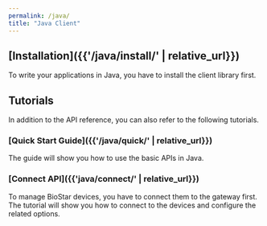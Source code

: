 ```yaml
---
permalink: /java/
title: "Java Client"
---
```


## [Installation]({{'/java/install/' | relative_url}})

To write your applications in Java, you have to install the client library first. 


## Tutorials

In addition to the API reference, you can also refer to the following tutorials.

### [Quick Start Guide]({{'/java/quick/' | relative_url}})

The guide will show you how to use the basic APIs in Java.

### [Connect API]({{'java/connect/' | relative_url}})

To manage BioStar devices, you have to connect them to the gateway first. The tutorial will show you how to connect to the devices and configure the related options. 

